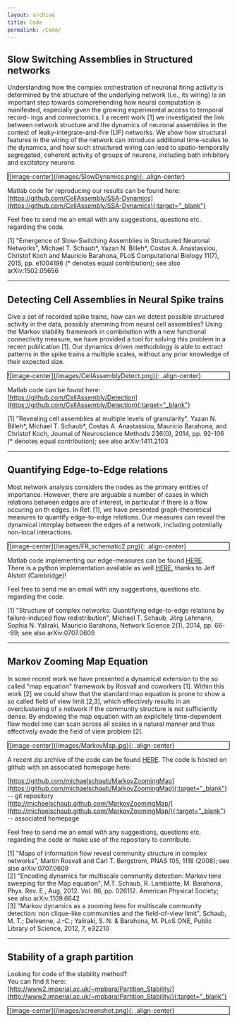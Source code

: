 ```yaml
---
layout: archive
title: Code
permalink: /Code/
---
```

## Slow Switching Assemblies in Structured networks

Understanding how the complex orchestration of neuronal firing activity is determined by the structure of the underlying network (i.e., its wiring) is an important step towards comprehending how neural computation is manifested, especially given the growing experimental access to temporal record- ings and connectomics. I a recent work \[1] we investigated the link between network structure and the dynamics of neuronal assemblies in the context of leaky-integrate-and-fire (LIF) networks. We show how structural features in the wiring of the network can introduce additional time-scales to the dynamics, and how such structured wiring can lead to spatio-temporally segregated, coherent activity of groups of neurons, including both inhibitory and excitatory neurons 

<div style="border: 1px solid black; padding: 0px;" markdown="1">
![image-center](/images/SlowDynamics.png){: .align-center}
</div>


Matlab code for reproducing our results can be found here:  
[https://github.com/CellAssembly/SSA-Dynamics](https://github.com/CellAssembly/SSA-Dynamics){:target="_blank"}

Feel free to send me an email with any suggestions, questions etc. regarding the code.  

\[1] "Emergence of Slow-Switching Assemblies in Structured Neuronal Networks", Michael T. Schaub*, Yazan N. Billeh*, Costas A. Anastassiou, Christof Koch and Mauricio Barahona, PLoS Computational Biology 11(7), 2015, pp. e1004196 (* denotes equal contribution); see also arXiv:1502.05656


-------------------------
## Detecting Cell Assemblies in Neural Spike trains

Give a set of recorded spike trains, how can we detect possible structured activity in the data, possibly stemming from neural cell assemblies? Using the Markov stability framework in combination with a new functional connectivity measure, we have provided a tool for solving this problem in a recent publication \[1]. Our dynamics driven methodology is able to extract patterns in the spike trains a multiple scales, without any prior knowledge of their expected size. 

<div style="border: 1px solid black; padding: 0px;" markdown="1">
![image-center](/images/CellAssemblyDetect.png){: .align-center}
</div>

Matlab code can be found here: [https://github.com/CellAssembly/Detection](https://github.com/CellAssembly/Detection){:target="_blank"}

\[1] "Revealing cell assemblies at multiple levels of granularity", Yazan N. Billeh*, Michael T. Schaub*, Costas A. Anastassiou, Mauricio Barahona, and Christof Koch, Journal of Neuroscience Methods 236(0), 2014, pp. 92-106 (* denotes equal contribution); see also arXiv:1411.2103 

-----------------------
## Quantifying Edge-to-Edge relations

Most network analysis considers the nodes as the primary entities of importance. However, there are arguable a number of cases in which relations between edges are of interest, in particular if there is a flow occuring on th edges. In Ref. \[1], we have presented graph-theoretical measures to quantify edge-to-edge relations. Our measures can reveal the dynamical interplay between the edges of a network, including potentially non-local interactions.

<div style="border: 1px solid black; padding: 0px;" markdown="1">
![image-center](/images/FR_schematic2.png){: .align-center}
</div>

Matlab code implementing our edge-measures can be found [HERE](/old_page/data_and_code/computeEdge2EdgeMeasures.m).  
There is a python implementation available as well [HERE](/old_page/data_and_code/computeEdge2EdgeMeasures.py), thanks to Jeff Alstott (Cambridge)!  

Feel free to send me an email with any suggestions, questions etc. regarding the code.  

\[1] "Structure of complex networks: Quantifying edge-to-edge relations by failure-induced flow redistribution", Michael T. Schaub, Jörg Lehmann, Sophia N. Yaliraki, Mauricio Barahona, Network Science 2(1), 2014, pp. 66--89; see also arXiv:0707.0609 

--------------------------
## Markov Zooming Map Equation

In some recent work we have presented a dynamical extension to the so called "map equation" framework by Rosvall and coworkers \[1]. Within this work \[2] we could show that the standard map equation is prone to show a so called field of view limit \[2,3], which effectively results in an overclustering of a network if the community structure is not sufficiently dense. By endowing the map equation with an explicitely time-dependent flow model one can scan across all scales in a natural manner and thus effectively evade the field of view problem \[2].

<div style="border: 1px solid black; padding: 0px;" markdown="1">
![image-center](/images/MarkovMap.jpg){: .align-center}
</div>

A recent zip archive of the code can be found [HERE](https://github.com/michaelschaub/MarkovZoomingMap/zipball/master). The code is hosted on github with an associated homepage here:  

[https://github.com/michaelschaub/MarkovZoomingMap](https://github.com/michaelschaub/MarkovZoomingMap){:target="_blank"} -- git repository  
[http://michaelschaub.github.com/MarkovZoomingMap/](http://michaelschaub.github.com/MarkovZoomingMap/){:target="_blank"} -- associated homepage  

Feel free to send me an email with any suggestions, questions etc. regarding the code or make use of the repository to contribute.  

\[1] "Maps of information flow reveal community structure in complex networks", Martin Rosvall and Carl T. Bergstrom, PNAS 105, 1118 (2008); see also arXiv:0707.0609  
\[2] "Encoding dynamics for multiscale community detection: Markov time sweeping for the Map equation", M.T. Schaub,
R. Lambiotte, M. Barahona, Phys. Rev. E., Aug, 2012. Vol. 86, pp. 026112. American Physical Society; see also arXiv:1109.6642  
\[3] "Markov dynamics as a zooming lens for multiscale community detection: non clique-like communities and the field-of-view limit", Schaub, M. T.; Delvenne, J.-C.; Yaliraki, S. N. & Barahona, M. PLoS ONE, Public Library of Science, 2012, 7, e32210  

----------------------------------
## Stability of a graph partition

Looking for code of the stability method?  
You can find it here:
[http://www2.imperial.ac.uk/~mpbara/Partition_Stability/](http://www2.imperial.ac.uk/~mpbara/Partition_Stability/){:target="_blank"}

<div style="border: 1px solid black; padding: 0px;" markdown="1">
![image-center](/images/screenshot.png){: .align-center}
</div>
